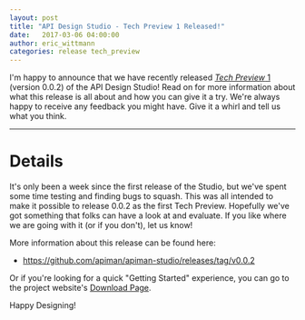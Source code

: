 ```yaml
---
layout: post
title: "API Design Studio - Tech Preview 1 Released!"
date:   2017-03-06 04:00:00
author: eric_wittmann
categories: release tech_preview
---
```


I'm happy to announce that we have recently released [_Tech Preview_ 1](https://github.com/apiman/apiman-studio/releases/tag/v0.0.2) 
(version 0.0.2) of the  API Design Studio!  Read on for more information about 
what this release is all about and how you can give it a try.  We're always 
happy to receive any feedback you might have.  Give it a whirl and tell us 
what you think.

---

Details
===
It's only been a week since the first release of the Studio, but we've spent
some time testing and finding bugs to squash.  This was all intended to make
it possible to release 0.0.2 as the first Tech Preview.  Hopefully we've got
something that folks can have a look at and evaluate.  If you like where we
are going with it (or if you don't), let us know!

More information about this release can be found here:

* https://github.com/apiman/apiman-studio/releases/tag/v0.0.2

Or if you're looking for a quick "Getting Started" experience, you can go
to the project website's [Download Page](http://www.apidesigner.org/download/).

Happy Designing!
